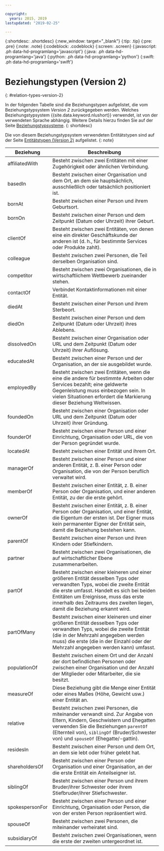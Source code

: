 ```yaml
---

copyright:
  years: 2015, 2019
lastupdated: "2019-02-25"

---
```


{:shortdesc: .shortdesc}
{:new_window: target="_blank"}
{:tip: .tip}
{:pre: .pre}
{:note: .note}
{:codeblock: .codeblock}
{:screen: .screen}
{:javascript: .ph data-hd-programlang='javascript'}
{:java: .ph data-hd-programlang='java'}
{:python: .ph data-hd-programlang='python'}
{:swift: .ph data-hd-programlang='swift'}

# Beziehungstypen (Version 2)
{: #relation-types-version-2}

In der folgenden Tabelle sind die Beziehungstypen aufgelistet, die vom Beziehungstypsystem _Version 2_ zurückgegeben werden. Welches Beziehungstypsystem {{site.data.keyword.nlushort}} verwendet, ist von der verwendeten Sprache abhängig. Weitere Details hierzu finden Sie auf der Seite [Beziehungstypsysteme](/docs/services/natural-language-understanding?topic=natural-language-understanding-relation-type-systems).
{: shortdesc}

Die von diesem Beziehungstypsystem verwendeten Entitätstypen sind auf der Seite [Entitätstypen (Version 2)](/docs/services/natural-language-understanding?topic=natural-language-understanding-entity-types-version-2) aufgelistet.
{: note}

| Beziehung        | Beschreibung |
|-----------------|----------------|
| affiliatedWith  | Besteht zwischen zwei Entitäten mit einer Zugehörigkeit oder ähnlichen Verbindung. | 
| basedIn         | Besteht zwischen einer Organisation und dem Ort, an dem sie hauptsächlich, ausschließlich oder tatsächlich positioniert ist. |
| bornAt          | Besteht zwischen einer Person und ihrem Geburtsort. |
| bornOn          | Besteht zwischen einer Person und dem Zeitpunkt (Datum oder Uhrzeit) ihrer Geburt. |
| clientOf        | Besteht zwischen zwei Entitäten, von denen eine ein direkter Geschäftskunde der anderen ist (d. h., für bestimmte Services oder Produkte zahlt). |
| colleague       | Besteht zwischen zwei Personen, die Teil derselben Organisation sind. |
| competitor      | Besteht zwischen zwei Organisationen, die in wirtschaftlichem Wettbewerb zueinander stehen. |
| contactOf       | Verbindet Kontaktinformationen mit einer Entität. |
| diedAt          | Besteht zwischen einer Person und ihrem Sterbeort. |
| diedOn          | Besteht zwischen einer Person und dem Zeitpunkt (Datum oder Uhrzeit) ihres Ablebens. |
| dissolvedOn     | Besteht zwischen einer Organisation oder URL und dem Zeitpunkt (Datum oder Uhrzeit) ihrer Auflösung. |
| educatedAt      | Besteht zwischen einer Person und der Organisation, an der sie ausgebildet wurde.|
| employedBy      | Besteht zwischen zwei Entitäten, wenn die eine die andere für bestimmte Arbeiten oder Services bezahlt; eine geldwerte Gegenleistung muss einbezogen sein. In vielen Situationen erfordert die Markierung dieser Beziehung Weltwissen. |
| foundedOn       | Besteht zwischen einer Organisation oder URL und dem Zeitpunkt (Datum oder Uhrzeit) ihrer Gründung. |
| founderOf       | Besteht zwischen einer Person und einer Einrichtung, Organisation oder URL, die von der Person gegründet wurde. |
| locatedAt       | Besteht zwischen einer Entität und ihrem Ort. |
| managerOf       | Besteht zwischen einer Person und einer anderen Entität, z. B. einer Person oder Organisation, die von der Person beruflich verwaltet wird. |
| memberOf        | Besteht zwischen einer Entität, z. B. einer Person oder Organisation, und einer anderen Entität, zu der die erste gehört. |
| ownerOf         | Besteht zwischen einer Entität, z. B. einer Person oder Organisation, und einer Entität, die Eigentum der ersten ist. Der Eigner muss kein permanenter Eigner der Entität sein, damit die Beziehung bestehen kann. |
| parentOf        | Besteht zwischen einer Person und ihren Kindern oder Stiefkindern. |
| partner         | Besteht zwischen zwei Organisationen, die auf wirtschaftlicher Ebene zusammenarbeiten. |
| partOf          | Besteht zwischen einer kleineren und einer größeren Entität desselben Typs oder verwandten Typs, wobei die zweite Entität die erste umfasst. Handelt es sich bei beiden Entitäten um Ereignisse, muss das erste innerhalb des Zeitraums des zweiten liegen, damit die Beziehung erkannt wird. |
| partOfMany      | Besteht zwischen einer kleineren und einer größeren Entität desselben Typs oder verwandten Typs, wobei die zweite Entität (die in der Mehrzahl angegeben werden muss) die erste (die in der Einzahl oder der Mehrzahl angegeben werden kann) umfasst. |
| populationOf    | Besteht zwischen einem Ort und der Anzahl der dort befindlichen Personen oder zwischen einer Organisation und der Anzahl der Mitglieder oder Mitarbeiter, die sie besitzt. |
| measureOf      | Diese Beziehung gibt die Menge einer Entität oder eines Maßes (Höhe, Gewicht usw.) einer Entität an. |
| relative        | Besteht zwischen zwei Personen, die miteinander verwandt sind. Zur Angabe von Eltern, Kindern, Geschwistern und Ehegatten verwenden Sie die Beziehungen `parentOf` (Elternteil von), `siblingOf` (Bruder/Schwester von) und `spouseOf` (Ehegatte/-gattin). |
| residesIn       | Besteht zwischen einer Person und dem Ort, an dem sie lebt oder früher gelebt hat. |
| shareholdersOf  | Besteht zwischen einer Person oder Organisation und einer Organisation, an der die erste Entität ein Anteilseigner ist. |
| siblingOf       | Besteht zwischen einer Person und ihrem Bruder/ihrer Schwester oder ihrem Stiefbruder/ihrer Stiefschwester.     |
| spokespersonFor | Besteht zwischen einer Person und einer Einrichtung, Organisation oder Person, die von der ersten Person repräsentiert wird.  |
| spouseOf        | Besteht zwischen zwei Personen, die miteinander verheiratet sind. |
| subsidiaryOf    | Besteht zwischen zwei Organisationen, wenn die erste der zweiten untergeordnet ist. |
